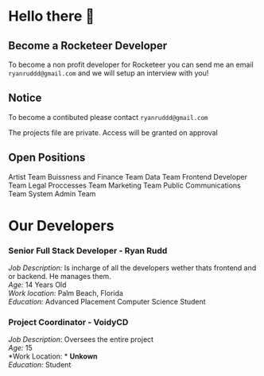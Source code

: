 # Hello there 👋

## Become a Rocketeer Developer

 To become a non profit developer for Rocketeer you can send me an email `ryanruddd@gmail.com` and we will setup an interview with you!
 
 ## Notice 
 
 To become a contibuted please contact `ryanruddd@gmail.com` 
 
 The projects file are private. Access will be granted on approval 

## Open Positions

Artist Team
Buissness and Finance Team 
Data Team 
Frontend Developer Team 
Legal Proccesses Team 
Marketing Team 
Public Communications Team 
System Admin Team 

# Our Developers 

### Senior Full Stack Developer - **Ryan Rudd**
*Job Description:* Is incharge of all the developers wether thats frontend and or backend. He manages them. <br>
*Age:* 14 Years Old<br>
*Work location:* Palm Beach, Florida<br>
*Education:* Advanced Placement Computer Science Student

### Project Coordinator - **VoidyCD**
*Job Description*: Oversees the entire project <br>
*Age:* 15 <br>
*Work Location: * **Unkown**<br>
*Education:* Student
